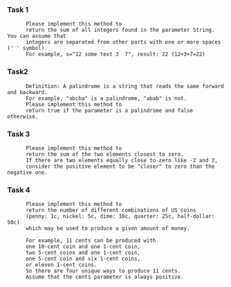 ### Task 1 


          Please implement this method to
          return the sum of all integers found in the parameter String. You can assume that
          integers are separated from other parts with one or more spaces (' ' symbol).
          For example, s="12 some text 3  7", result: 22 (12+3+7=22)
          
          
### Task2 


          Definition: A palindrome is a string that reads the same forward and backward.
          For example, "abcba" is a palindrome, "abab" is not.
          Please implement this method to
          return true if the parameter is a palindrome and false otherwise.
          
          
### Task 3 


          Please implement this method to
          return the sum of the two elements closest to zero.
          If there are two elements equally close to zero like -2 and 2,
          consider the positive element to be "closer" to zero than the negative one.
          
          
          
### Task 4 



          Please implement this method to
          return the number of different combinations of US coins
          (penny: 1c, nickel: 5c, dime: 10c, quarter: 25c, half-dollar: 50c)
          which may be used to produce a given amount of money.

          For example, 11 cents can be produced with
          one 10-cent coin and one 1-cent coin,
          two 5-cent coins and one 1-cent coin,
          one 5-cent coin and six 1-cent coins,
          or eleven 1-cent coins.
          So there are four unique ways to produce 11 cents.
          Assume that the cents parameter is always positive.